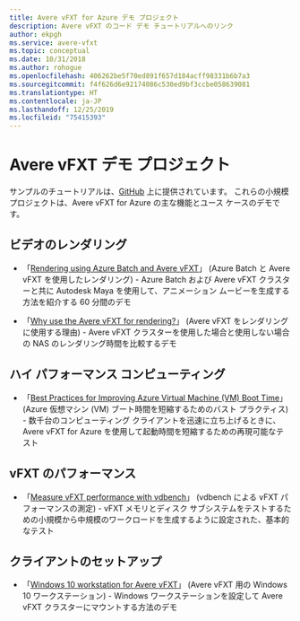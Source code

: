 ```yaml
---
title: Avere vFXT for Azure デモ プロジェクト
description: Avere vFXT のコード デモ チュートリアルへのリンク
author: ekpgh
ms.service: avere-vfxt
ms.topic: conceptual
ms.date: 10/31/2018
ms.author: rohogue
ms.openlocfilehash: 406262be5f70ed891f657d184acff98331b6b7a3
ms.sourcegitcommit: f4f626d6e92174086c530ed9bf3ccbe058639081
ms.translationtype: HT
ms.contentlocale: ja-JP
ms.lasthandoff: 12/25/2019
ms.locfileid: "75415393"
---
```

# <a name="avere-vfxt-demo-projects"></a>Avere vFXT デモ プロジェクト

サンプルのチュートリアルは、[GitHub](https://github.com/Azure/Avere) 上に提供されています。 これらの小規模プロジェクトは、Avere vFXT for Azure の主な機能とユース ケースのデモです。

## <a name="video-rendering"></a>ビデオのレンダリング

* 「[Rendering using Azure Batch and Avere vFXT](https://github.com/Azure/Avere/blob/master/docs/maya_azure_batch_avere_vfxt_demo.md)」 (Azure Batch と Avere vFXT を使用したレンダリング) - Azure Batch および Avere vFXT クラスターと共に Autodesk Maya を使用して、アニメーション ムービーを生成する方法を紹介する 60 分間のデモ

* 「[Why use the Avere vFXT for rendering?](https://github.com/Azure/Avere/blob/master/docs/why_avere_for_rendering.md)」 (Avere vFXT をレンダリングに使用する理由) - Avere vFXT クラスターを使用した場合と使用しない場合の NAS のレンダリング時間を比較するデモ

## <a name="high-performance-computing"></a>ハイ パフォーマンス コンピューティング

* 「[Best Practices for Improving Azure Virtual Machine (VM) Boot Time](https://github.com/Azure/Avere/blob/master/docs/azure_vm_provision_best_practices.md)」 (Azure 仮想マシン (VM) ブート時間を短縮するためのバスト プラクティス) - 数千台のコンピューティング クライアントを迅速に立ち上げるときに、Avere vFXT for Azure を使用して起動時間を短縮するための再現可能なテスト

## <a name="vfxt-performance"></a>vFXT のパフォーマンス

* 「[Measure vFXT performance with vdbench](https://github.com/Azure/Avere/blob/master/docs/vdbench.md)」 (vdbench による vFXT パフォーマンスの測定) - vFXT メモリとディスク サブシステムをテストするための小規模から中規模のワークロードを生成するように設定された、基本的なテスト

## <a name="client-setup"></a>クライアントのセットアップ

* 「[Windows 10 workstation for Avere vFXT](https://github.com/Azure/Avere/blob/master/docs/windows_10_avere_vfxt_mounted_workstation.md)」 (Avere vFXT 用の Windows 10 ワークステーション) - Windows ワークステーションを設定して Avere vFXT クラスターにマウントする方法のデモ
